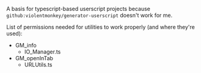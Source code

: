 A basis for typescript-based userscript projects because `github:violentmonkey/generator-userscript` doesn't work for me.

List of permissions needed for utilities to work properly (and where they're used):
- GM_info
	* IO_Manager.ts
- GM_openInTab
	* URLUtils.ts